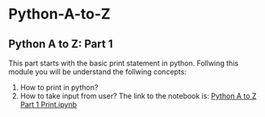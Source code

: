 # Python-A-to-Z
## Python A to Z: Part 1 
This part starts with the basic print statement in python. Follwing this module you will be understand the follwing concepts:<br>
1. How to print in python?
2. How to take input from user?
The link to the notebook is: <a href = "https://github.com/basu-binayak/Python-A-to-Z/blob/e23d64d1dbe1b97d5f672ecd66ec68aa434d6345/Python%20A%20to%20Z%20Part%201%20Print.ipynb">Python A to Z Part 1 Print.ipynb</a>

